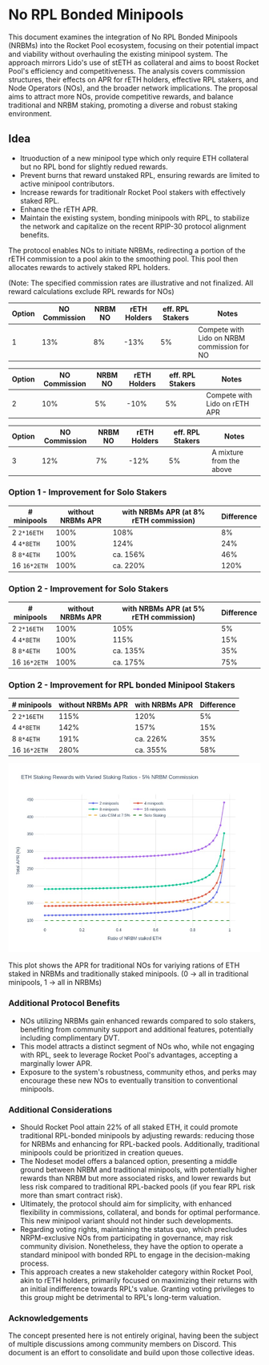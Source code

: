 # No RPL Bonded Minipools

This document examines the integration of No RPL Bonded Minipools (NRBMs) into the Rocket Pool ecosystem, focusing on their potential impact and viability without overhauling the existing minipool system. The approach mirrors Lido's use of stETH as collateral and aims to boost Rocket Pool's efficiency and competitiveness. The analysis covers commission structures, their effects on APR for rETH holders, effective RPL stakers, and Node Operators (NOs), and the broader network implications. The proposal aims to attract more NOs, provide competitive rewards, and balance traditional and NRBM staking, promoting a diverse and robust staking environment.


## Idea

- Itruoduction of a new minipool type which only require ETH collateral but no RPL bond for slightly redued rewards.
- Prevent burns that reward unstaked RPL, ensuring rewards are limited to active minipool contributors.
- Increase rewards for traditionalr Rocket Pool stakers with effectively staked RPL.
- Enhance the rETH APR.
- Maintain the existing system, bonding minipools with RPL, to stabilize the network and capitalize on the recent RPIP-30 protocol alignment benefits.

The protocol enables NOs to initiate NRBMs, redirecting a portion of the rETH commission to a pool akin to the smoothing pool. This pool then allocates rewards to actively staked RPL holders.

(Note: The specified commission rates are illustrative and not finalized. All reward calculations exclude RPL rewards for NOs)

| Option   | NO Commission | NRBM NO         | rETH Holders | eff. RPL Stakers | Notes |
| -------- | ------------- | --------------- | ------------ | ---------------- | ----- |
| 1        | 13%           | 8%              | -13%         | 5%               | Compete with Lido on NRBM commission for NO    |


| Option   | NO Commission | NRBM NO         | rETH Holders | eff. RPL Stakers | Notes |
| -------- | ------------- | --------------- | ------------ | ---------------- | ----- |
| 2        | 10%           | 5%              | -10%         | 5%               | Compete with Lido on rETH APR     |


| Option   | NO Commission | NRBM NO         | rETH Holders | eff. RPL Stakers | Notes |
| -------- | ------------- | --------------- | ------------ | ---------------- | ----- |
| 3        | 12%           | 7%              | -12%         | 5%               | A mixture from the above     |


### Option 1 - Improvement for Solo Stakers
| # minipools | without NRBMs APR | with NRBMs APR (at 8% rETH commission) | Difference |
| ----------- | ----------------- | -------------- | -----------|
| 2    `2*16ETH`       | 100% | 108%      | 8%  |
| 4    `4*8ETH`        | 100% | 124%      | 24% | 
| 8    `8*4ETH`        | 100% | ca. 156%  | 46% |
| 16   `16*2ETH`       | 100% | ca. 220%  | 120% |

### Option 2 - Improvement for Solo Stakers
| # minipools | without NRBMs APR | with NRBMs APR (at 5% rETH commission) | Difference |
| ----------- | ----------------- | -------------- | -----------|
| 2    `2*16ETH`       | 100% | 105%      | 5%  |
| 4    `4*8ETH`        | 100% | 115%      | 15% | 
| 8    `8*4ETH`        | 100% | ca. 135%  | 35% |
| 16   `16*2ETH`       | 100% | ca. 175%  | 75% |

### Option 2 - Improvement for RPL bonded Minipool Stakers
| # minipools | without NRBMs APR | with NRBMs APR | Difference |
| ----------- | ----------------- | -------------- | -----------|
| 2    `2*16ETH`       | 115% | 120%      | 5%  |
| 4    `4*8ETH`        | 142% | 157%      | 15% | 
| 8    `8*4ETH`        | 191% | ca. 226%  | 35% |
| 16   `16*2ETH`       | 280% | ca. 355%  | 58% |


![Node Operator rewards for varied staking ratios](./plots/no_rewards_varied_staking_ratio.jpg)

This plot shows the APR for traditional NOs for variying rations of ETH staked in NRBMs and traditionally staked minipools. (0 -> all in traditional minipools, 1 -> all in NRBMs)


### Additional Protocol Benefits
- NOs utilizing NRBMs gain enhanced rewards compared to solo stakers, benefiting from community support and additional features, potentially including complimentary DVT.
- This model attracts a distinct segment of NOs who, while not engaging with RPL, seek to leverage Rocket Pool's advantages, accepting a marginally lower APR.
- Exposure to the system's robustness, community ethos, and perks may encourage these new NOs to eventually transition to conventional minipools.


### Additional Considerations
- Should Rocket Pool attain 22% of all staked ETH, it could promote traditional RPL-bonded minipools by adjusting rewards: reducing those for NRBMs and enhancing for RPL-backed pools. Additionally, traditional minipools could be prioritized in creation queues.
- The Nodeset model offers a balanced option, presenting a middle ground between NRBM and traditional minipools, with potentially higher rewards than NRBM but more associated risks, and lower rewards but less risk compared to traditional RPL-backed pools (if you fear RPL risk more than smart contract risk). 
- Ultimately, the protocol should aim for simplicity, with enhanced flexibility in commissions, collateral, and bonds for optimal performance. This new minipool variant should not hinder such developments.
- Regarding voting rights, maintaining the status quo, which precludes NRPM-exclusive NOs from participating in governance, may risk community division. Nonetheless, they have the option to operate a standard minipool with bonded RPL to engage in the decision-making process.
- This approach creates a new stakeholder category within Rocket Pool, akin to rETH holders, primarily focused on maximizing their returns with an initial indifference towards RPL's value. Granting voting privileges to this group might be detrimental to RPL's long-term valuation.


### Acknowledgements
The concept presented here is not entirely original, having been the subject of multiple discussions among community members on Discord. This document is an effort to consolidate and build upon those collective ideas.
